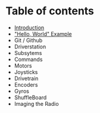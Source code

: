 # Table of contents

* [Introduction](README.md)
* ["Hello, World" Example](hello-world-example.md)
* Git / Github
* Driverstation
* Subsytems
* Commands
* Motors
* Joysticks
* Drivetrain
* Encoders
* Gyros
* ShuffleBoard
* Imaging the Radio

